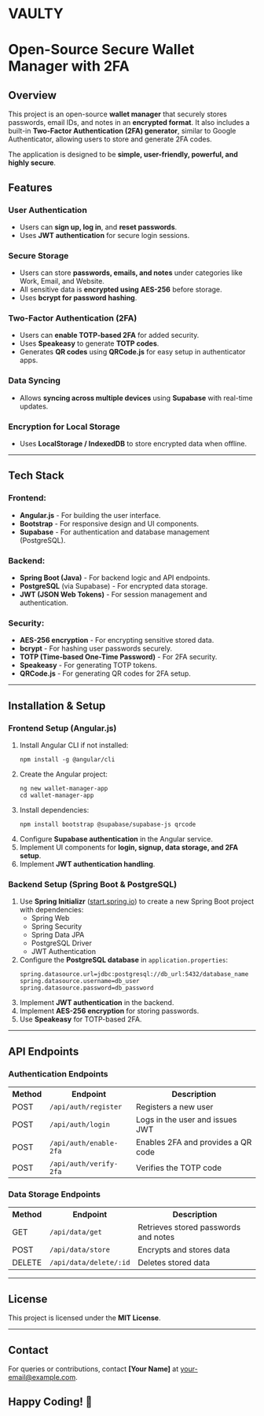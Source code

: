 # VAULTY
<h1>Open-Source Secure Wallet Manager with 2FA</h1>

<h2>Overview</h2>
<p>This project is an open-source <strong>wallet manager</strong> that securely stores passwords, email IDs, and notes in an <strong>encrypted format</strong>. It also includes a built-in <strong>Two-Factor Authentication (2FA) generator</strong>, similar to Google Authenticator, allowing users to store and generate 2FA codes.</p>
<p>The application is designed to be <strong>simple, user-friendly, powerful, and highly secure</strong>.</p>

<h2>Features</h2>

<h3><strong>User Authentication</strong></h3>
<ul>
<li>Users can <strong>sign up, log in</strong>, and <strong>reset passwords</strong>.</li>
<li>Uses <strong>JWT authentication</strong> for secure login sessions.</li>
</ul>

<h3><strong>Secure Storage</strong></h3>
<ul>
<li>Users can store <strong>passwords, emails, and notes</strong> under categories like Work, Email, and Website.</li>
<li>All sensitive data is <strong>encrypted using AES-256</strong> before storage.</li>
<li>Uses <strong>bcrypt for password hashing</strong>.</li>
</ul>

<h3><strong>Two-Factor Authentication (2FA)</strong></h3>
<ul>
<li>Users can <strong>enable TOTP-based 2FA</strong> for added security.</li>
<li>Uses <strong>Speakeasy</strong> to generate <strong>TOTP codes</strong>.</li>
<li>Generates <strong>QR codes</strong> using <strong>QRCode.js</strong> for easy setup in authenticator apps.</li>
</ul>

<h3><strong>Data Syncing</strong></h3>
<ul>
<li>Allows <strong>syncing across multiple devices</strong> using <strong>Supabase</strong> with real-time updates.</li>
</ul>

<h3><strong>Encryption for Local Storage</strong></h3>
<ul>
<li>Uses <strong>LocalStorage / IndexedDB</strong> to store encrypted data when offline.</li>
</ul>

<hr>

<h2><strong>Tech Stack</strong></h2>

<h3><strong>Frontend:</strong></h3>
<ul>
<li><strong>Angular.js</strong> - For building the user interface.</li>
<li><strong>Bootstrap</strong> - For responsive design and UI components.</li>
<li><strong>Supabase</strong> - For authentication and database management (PostgreSQL).</li>
</ul>

<h3><strong>Backend:</strong></h3>
<ul>
<li><strong>Spring Boot (Java)</strong> - For backend logic and API endpoints.</li>
<li><strong>PostgreSQL</strong> (via Supabase) - For encrypted data storage.</li>
<li><strong>JWT (JSON Web Tokens)</strong> - For session management and authentication.</li>
</ul>

<h3><strong>Security:</strong></h3>
<ul>
<li><strong>AES-256 encryption</strong> - For encrypting sensitive stored data.</li>
<li><strong>bcrypt</strong> - For hashing user passwords securely.</li>
<li><strong>TOTP (Time-based One-Time Password)</strong> - For 2FA security.</li>
<li><strong>Speakeasy</strong> - For generating TOTP tokens.</li>
<li><strong>QRCode.js</strong> - For generating QR codes for 2FA setup.</li>
</ul>

<hr>

<h2><strong>Installation & Setup</strong></h2>

<h3><strong>Frontend Setup (Angular.js)</strong></h3>
<ol>
<li>Install Angular CLI if not installed:
   <pre><code>npm install -g @angular/cli</code></pre>
</li>
<li>Create the Angular project:
   <pre><code>ng new wallet-manager-app
cd wallet-manager-app</code></pre>
</li>
<li>Install dependencies:
   <pre><code>npm install bootstrap @supabase/supabase-js qrcode</code></pre>
</li>
<li>Configure <strong>Supabase authentication</strong> in the Angular service.</li>
<li>Implement UI components for <strong>login, signup, data storage, and 2FA setup</strong>.</li>
<li>Implement <strong>JWT authentication handling</strong>.</li>
</ol>

<h3><strong>Backend Setup (Spring Boot & PostgreSQL)</strong></h3>
<ol>
<li>Use <strong>Spring Initializr</strong> (<a href="https://start.spring.io/">start.spring.io</a>) to create a new Spring Boot project with dependencies:
   <ul>
   <li>Spring Web</li>
   <li>Spring Security</li>
   <li>Spring Data JPA</li>
   <li>PostgreSQL Driver</li>
   <li>JWT Authentication</li>
   </ul>
</li>
<li>Configure the <strong>PostgreSQL database</strong> in <code>application.properties</code>:
   <pre><code>spring.datasource.url=jdbc:postgresql://db_url:5432/database_name
spring.datasource.username=db_user
spring.datasource.password=db_password</code></pre>
</li>
<li>Implement <strong>JWT authentication</strong> in the backend.</li>
<li>Implement <strong>AES-256 encryption</strong> for storing passwords.</li>
<li>Use <strong>Speakeasy</strong> for TOTP-based 2FA.</li>
</ol>

<hr>

<h2><strong>API Endpoints</strong></h2>

<h3><strong>Authentication Endpoints</strong></h3>
<table>
<tr><th>Method</th><th>Endpoint</th><th>Description</th></tr>
<tr><td>POST</td><td><code>/api/auth/register</code></td><td>Registers a new user</td></tr>
<tr><td>POST</td><td><code>/api/auth/login</code></td><td>Logs in the user and issues JWT</td></tr>
<tr><td>POST</td><td><code>/api/auth/enable-2fa</code></td><td>Enables 2FA and provides a QR code</td></tr>
<tr><td>POST</td><td><code>/api/auth/verify-2fa</code></td><td>Verifies the TOTP code</td></tr>
</table>

<h3><strong>Data Storage Endpoints</strong></h3>
<table>
<tr><th>Method</th><th>Endpoint</th><th>Description</th></tr>
<tr><td>GET</td><td><code>/api/data/get</code></td><td>Retrieves stored passwords and notes</td></tr>
<tr><td>POST</td><td><code>/api/data/store</code></td><td>Encrypts and stores data</td></tr>
<tr><td>DELETE</td><td><code>/api/data/delete/:id</code></td><td>Deletes stored data</td></tr>
</table>

<hr>

<h2><strong>License</strong></h2>
<p>This project is licensed under the <strong>MIT License</strong>.</p>

<hr>

<h2><strong>Contact</strong></h2>
<p>For queries or contributions, contact <strong>[Your Name]</strong> at <a href="mailto:your-email@example.com">your-email@example.com</a>.</p>

<h2><strong>Happy Coding! 🚀</strong></h2>


